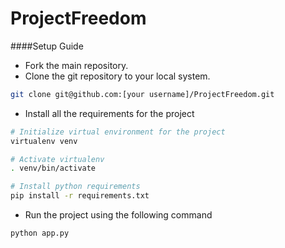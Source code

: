 # ProjectFreedom

####Setup Guide
+ Fork the main repository.
+ Clone the git repository to your local system.
```bash
git clone git@github.com:[your username]/ProjectFreedom.git
```

+ Install all the requirements for the project

```bash
# Initialize virtual environment for the project
virtualenv venv

# Activate virtualenv
. venv/bin/activate

# Install python requirements
pip install -r requirements.txt
```

+ Run the project using the following command
```bash
python app.py
```